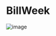 # BillWeek
![image](https://user-images.githubusercontent.com/56596420/135166440-5fefab28-00c7-4cce-855c-e93bcc2ffd55.png)
